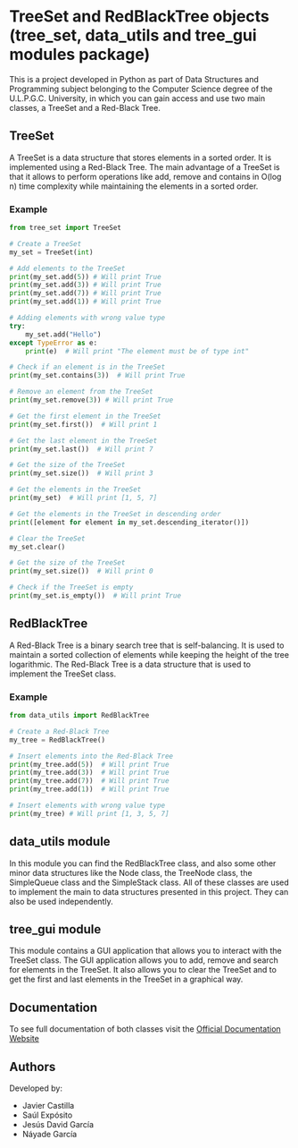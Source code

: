 # TreeSet and RedBlackTree objects (tree_set, data_utils and tree_gui modules package)

This is a project developed in Python as part of Data Structures and Programming subject belonging to the Computer Science degree
of the U.L.P.G.C. University, in which you can gain access and use two main classes, a TreeSet and a Red-Black Tree.

## TreeSet

A TreeSet is a data structure that stores elements in a sorted order. It is implemented using a Red-Black Tree. The main
advantage of a TreeSet is that it allows to perform operations like add, remove and contains in O(log n) time complexity
while maintaining the elements in a sorted order.

### Example

```python
from tree_set import TreeSet

# Create a TreeSet
my_set = TreeSet(int)

# Add elements to the TreeSet
print(my_set.add(5)) # Will print True
print(my_set.add(3)) # Will print True
print(my_set.add(7)) # Will print True
print(my_set.add(1)) # Will print True

# Adding elements with wrong value type
try:
    my_set.add("Hello")
except TypeError as e:
    print(e)  # Will print "The element must be of type int"

# Check if an element is in the TreeSet
print(my_set.contains(3))  # Will print True

# Remove an element from the TreeSet
print(my_set.remove(3)) # Will print True

# Get the first element in the TreeSet
print(my_set.first())  # Will print 1

# Get the last element in the TreeSet
print(my_set.last())  # Will print 7

# Get the size of the TreeSet
print(my_set.size())  # Will print 3

# Get the elements in the TreeSet
print(my_set)  # Will print [1, 5, 7]

# Get the elements in the TreeSet in descending order
print([element for element in my_set.descending_iterator()])

# Clear the TreeSet
my_set.clear()

# Get the size of the TreeSet
print(my_set.size())  # Will print 0

# Check if the TreeSet is empty
print(my_set.is_empty())  # Will print True
```

## RedBlackTree

A Red-Black Tree is a binary search tree that is self-balancing. It is used to maintain a sorted collection of elements
while keeping the height of the tree logarithmic. The Red-Black Tree is a data structure that is used to implement the
TreeSet class.

### Example

```python
from data_utils import RedBlackTree

# Create a Red-Black Tree
my_tree = RedBlackTree()

# Insert elements into the Red-Black Tree
print(my_tree.add(5))  # Will print True
print(my_tree.add(3))  # Will print True
print(my_tree.add(7))  # Will print True
print(my_tree.add(1))  # Will print True

# Insert elements with wrong value type
print(my_tree) # Will print [1, 3, 5, 7]
```

## data_utils module

In this module you can find the RedBlackTree class, and also some other minor data structures like the Node class, the TreeNode
class, the SimpleQueue class and the SimpleStack class. All of these classes are used to implement the main to data structures
presented in this project. They can also be used independently.

## tree_gui module

This module contains a GUI application that allows you to interact with the TreeSet class. The GUI application allows you to
add, remove and search for elements in the TreeSet. It also allows you to clear the TreeSet and to get the first and last
elements in the TreeSet in a graphical way.

## Documentation

To see full documentation of both classes visit the [Official Documentation Website](None)

## Authors

Developed by:
- Javier Castilla
- Saúl Expósito
- Jesús David García
- Náyade García
